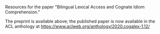 Resources for the paper "Bilingual Lexical Access and Cognate Idiom Comprehension."

The preprint is available above; the published paper is now available in the ACL anthology at https://www.aclweb.org/anthology/2020.cogalex-1.12/
